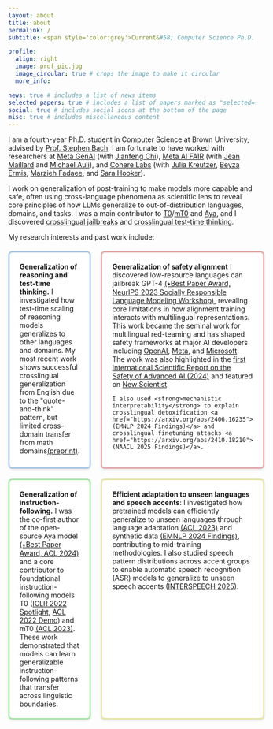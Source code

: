 ```yaml
---
layout: about
title: about
permalink: /
subtitle: <span style='color:grey'>Current&#58; Computer Science Ph.D. @ Brown University<br>Past&#58; Research Scientist Intern @ <a href='https://ai.meta.com/' style='color:#222222'>Meta AI</a>, Research Collaborator @ <a href='https://cohere.com/research' style='color:#222222'>Cohere Labs</a></span>

profile:
  align: right
  image: prof_pic.jpg
  image_circular: true # crops the image to make it circular
  more_info: 

news: true # includes a list of news items
selected_papers: true # includes a list of papers marked as "selected={true}"
social: true # includes social icons at the bottom of the page
misc: true # includes miscellaneous content
---
```


<style type="text/css">
 .tab { margin-left: 30px; }
 .research-grid {
   display: grid;
   grid-template-columns: 1fr 1fr;
   gap: 20px;
   margin: 20px 0;
 }
 .research-box {
   padding: 20px;
   border-radius: 8px;
   background-color: #ffffff;
   box-shadow: 0 2px 4px rgba(0,0,0,0.1);
 }
 .box-1 { border: 3px solid #a8c6e5; }  /* muted blue */
 .box-2 { border: 3px solid #e5a8a8; }  /* muted red */
 .box-3 { border: 3px solid #a8e5a8; }  /* muted green */
 .box-4 { border: 3px solid #e5e5a8; }  /* muted yellow */

 @media screen and (max-width: 768px) {
   .research-grid {
     grid-template-columns: 1fr;
   }
   .research-box {
     margin-bottom: 15px;
   }
 }
</style>


I am a fourth-year Ph.D. student in Computer Science at Brown University, advised by [Prof. Stephen Bach](https://scholar.google.com/citations?user=hs6pGXoAAAAJ&hl=en). I am fortunate to have worked with researchers at <u>Meta GenAI</u> (with [Jianfeng Chi](https://jfchi.github.io/)), <u>Meta AI FAIR</u> (with [Jean Maillard](https://maillard.it/) and [Michael Auli](https://michaelauli.github.io/)), and <u>Cohere Labs</u> (with [Julia Kreutzer](https://juliakreutzer.github.io/), [Beyza Ermis](https://scholar.google.com/citations?user=v2cMiCAAAAAJ&hl=en), [Marzieh Fadaee](https://marziehf.github.io/), and [Sara Hooker](https://www.sarahooker.me/)). 

I work on generalization of post-training to make models more capable and safe, often using cross-language phenomena as scientific lens to reveal core principles of how LLMs generalize to out-of-distribution languages, domains, and tasks. I was a main contributor to [T0](https://arxiv.org/abs/2110.08207)/[mT0](https://arxiv.org/abs/2211.01786) and [Aya](https://arxiv.org/abs/2402.07827), and I discovered [crosslingual jailbreaks](https://arxiv.org/abs/2310.02446) and [crosslingual test-time thinking](https://arxiv.org/abs/2505.05408). 

My research interests and past work include:

<div class="research-grid">
  <div class="research-box box-1">
    <strong>Generalization of reasoning and test-time thinking.</strong> I investigated how test-time scaling of reasoning models generalizes to other languages and domains. My most recent work shows successful crosslingual generalization from English due to the "quote-and-think" pattern, but limited cross-domain transfer from math domains<a href="https://arxiv.org/abs/2505.05408">(preprint)</a>.
  </div>

  <div class="research-box box-2">
    <strong>Generalization of safety alignment</strong> I discovered low-resource languages can jailbreak GPT-4 <a href="https://arxiv.org/abs/2310.02446">(&#11089;Best Paper Award, NeurIPS 2023 Socially Responsible Language Modeling Workshop)</a>, revealing core limitations in how alignment training interacts with multilingual representations. This work became the seminal work for multilingual red-teaming and has shaped safety frameworks at major AI developers including <a href="https://cdn.openai.com/gpt-4o-system-card.pdf">OpenAI</a>, <a href="https://arxiv.org/abs/2407.21783">Meta</a>, and <a href="https://arxiv.org/abs/2407.13833">Microsoft</a>. The work was also highlighted in the <a href="https://www.gov.uk/government/publications/international-scientific-report-on-the-safety-of-advanced-ai">first International Scientific Report on the Safety of Advanced AI (2024)</a> and featured on <a href="https://www.newscientist.com/article/2398656-gpt-4-gave-advice-on-planning-terrorist-attacks-when-asked-in-zulu/">New Scientist</a>. <br>
    
    I also used <strong>mechanistic interpretability</strong> to explain crosslingual detoxification <a href="https://arxiv.org/abs/2406.16235">(EMNLP 2024 Findings)</a> and crosslingual finetuning attacks <a href="https://arxiv.org/abs/2410.18210">(NAACL 2025 Findings)</a>.
  </div>

  <div class="research-box box-3">
    <strong>Generalization of instruction-following.</strong> I was the co-first author of the open-source Aya model <a href="https://arxiv.org/abs/2402.07827">(&#11089;Best Paper Award, ACL 2024)</a> and a core contributor to foundational instruction-following models T0 (<a href="https://arxiv.org/abs/2110.08207">ICLR 2022 Spotlight</a>, <a href="https://arxiv.org/abs/2202.01279">ACL 2022 Demo</a>) and mT0 <a href="https://arxiv.org/abs/2110.08207">(ACL 2023)</a>. These work demonstrated that models can learn generalizable instruction-following patterns that transfer across linguistic boundaries.
  </div>

  <div class="research-box box-4">
    <strong>Efficient adaptation to unseen languages and speech accents</strong>: I investigated how pretrained models can efficiently generalize to unseen languages through language adaptation <a href="https://arxiv.org/abs/2212.09535">(ACL 2023)</a> and synthetic data <a href="https://arxiv.org/abs/2402.14086">(EMNLP 2024 Findings)</a>, contributing to mid-training methodologies. I also studied speech pattern distributions across accent groups to enable automatic speech recognition (ASR) models to generalize to unseen speech accents (<a href="https://arxiv.org/abs/2506.04364">INTERSPEECH 2025</a>).
  </div>
</div>


